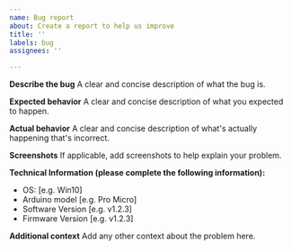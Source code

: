 ```yaml
---
name: Bug report
about: Create a report to help us improve
title: ''
labels: bug
assignees: ''

---
```


**Describe the bug**
A clear and concise description of what the bug is.

**Expected behavior**
A clear and concise description of what you expected to happen.

**Actual behavior**
A clear and concise description of what's actually happening that's incorrect.

**Screenshots**
If applicable, add screenshots to help explain your problem.

**Technical Information (please complete the following information):**
 - OS: [e.g. Win10]
 - Arduino model [e.g. Pro Micro]
 - Software Version [e.g. v1.2.3]
 - Firmware Version [e.g. v1.2.3]

**Additional context**
Add any other context about the problem here.
